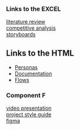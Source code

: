 
### Links to the EXCEL
[literature review](https://docs.google.com/spreadsheets/d/1LWUlgGJbst_bzrlYsY3TMbIM46W6adJknTbOoh-GHTY/edit?usp=sharing)  <br>
[competitive analysis](https://docs.google.com/spreadsheets/d/1441EttjhW1VBtIdwsKrYlGshEluoX35H9il0ARWeJaY/edit?usp=sharing) <br>
[storyboards](https://docs.google.com/document/d/1QplXf3Ft-T_RTh6v2zd2OAuabseOiqR137-t9iVA3mI/edit?usp=sharing) <br>

## Links to the HTML

- [Personas](https://claudiu2222.github.io/HCI-project/persona/persona_template.html)
- [Documentation](https://claudiu2222.github.io/HCI-project/documentatie/index.html)
- [Flows](https://claudiu2222.github.io/HCI-project/flows/index.html)

### Component F
[video presentation](https://youtu.be/1ah93xXOw6M) <br>
[project style guide](https://docs.google.com/document/d/1fz2CoA10Gh4lSE_TltTsaOhv2x39H4knuX2IqPukOC8/edit) <br>
[figma](https://www.figma.com/design/bkenf402veWZv0JpJsRnKV/GUD-BOY-SCS-IHC?node-id=0%3A1&t=3FpjxahNBSKpzBnx-1) <br>
